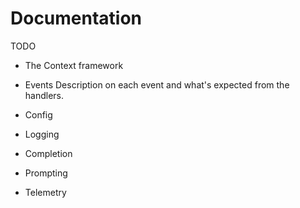 Documentation
=============

TODO

- The Context framework

- Events
    Description on each event and what's expected from the handlers.

- Config

- Logging

- Completion

- Prompting

- Telemetry
